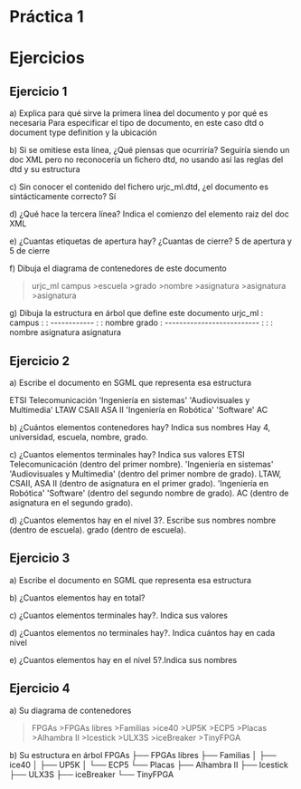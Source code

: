  # Práctica 1

# Ejercicios

## Ejercicio 1
a) Explica para qué sirve la primera línea del documento y por qué es necesaria
Para especificar el tipo de documento, en este caso dtd o document type definition y la ubicación

b) Si se omitiese esta línea, ¿Qué piensas que ocurriría?
Seguiría siendo un doc XML pero no reconocería un fichero dtd, no usando así las reglas del dtd y su estructura

c) Sin conocer el contenido del fichero urjc_ml.dtd, ¿el documento es sintácticamente correcto?
Sí

d) ¿Qué hace la tercera línea?
Indica el comienzo del elemento raiz del doc XML

e) ¿Cuantas etiquetas de apertura hay? ¿Cuantas de cierre?
5 de apertura y 5 de cierre

f) Dibuja el diagrama de contenedores de este documento
>urjc_ml
  >campus
      >escuela
          >grado
              >nombre
              >asignatura
                    >asignatura
                    >asignatura

g) Dibuja la estructura en árbol que define este documento
     urjc_ml
        :
      campus
        :
        :
    ------------
    :          :
  nombre     grado 
               :
           --------------------------
           :        :               :
        nombre    asignatura   asignatura


## Ejercicio 2

a) Escribe el documento en SGML que representa esa estructura
<!DOCTYPE universidad SYSTEM "universidad.dtd">
<universidad>
  <!-- include URL URJC -->
  <escuela>
    <nombre>
        <nombre>ETSI Telecomunicación</nombre>
    </nombre>
    <grado>
        <nombre>'Ingeniería en sistemas' 'Audiovisuales y Multimedia'</nombre>
        <asignatura>LTAW</asignatura>
        <asignatura>CSAII</asignatura>
        <asignatura>ASA II</asignatura>
    </grado>
    <grado>
        <nombre>'Ingeniería en Robótica' 'Software'</nombre>
        <asignatura>AC</asignatura>
    </grado>
  </escuela>
</universidad>

b) ¿Cuántos elementos contenedores hay? Indica sus nombres
Hay 4, universidad, escuela, nombre, grado.

c) ¿Cuantos elementos terminales hay? Indica sus valores
ETSI Telecomunicación (dentro del primer nombre).
'Ingeniería en sistemas' 'Audiovisuales y Multimedia' (dentro del primer nombre de grado).
LTAW, CSAII, ASA II (dentro de asignatura en el primer grado).
'Ingeniería en Robótica' 'Software' (dentro del segundo nombre de grado).
AC (dentro de asignatura en el segundo grado).

d) ¿Cuantos elementos hay en el nivel 3?. Escribe sus nombres
nombre (dentro de escuela).
grado (dentro de escuela).

## Ejercicio 3


a) Escribe el documento en SGML que representa esa estructura

b) ¿Cuantos elementos hay en total?

c) ¿Cuantos elementos terminales hay?. Indica sus valores

d) ¿Cuantos elementos no terminales hay?. Indica cuántos hay en cada nivel

e) ¿Cuantos elementos hay en el nivel 5?.Indica sus nombres

## Ejercicio 4

a) Su diagrama de contenedores
>FPGAs
    >FPGAs libres
        >Familias
            >ice40
            >UP5K
            >ECP5
        >Placas
            >Alhambra II
            >Icestick
            >ULX3S
            >iceBreaker
            >TinyFPGA

b) Su estructura en árbol
FPGAs
  ├── FPGAs libres
        ├── Familias
        │     ├── ice40
        │     ├── UP5K
        │     └── ECP5
        └── Placas
              ├── Alhambra II
              ├── Icestick
              ├── ULX3S
              ├── iceBreaker
              └── TinyFPGA
